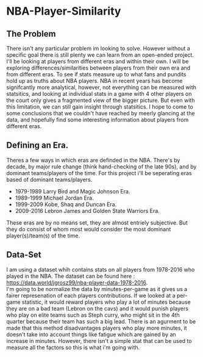 # NBA-Player-Similarity

## The Problem

There isn't any particular problem im looking to solve. However without a specific goal there is still plenty we can learn from an open-ended project. I'll be looking at players from different eras and within their own. I will be exploring differences/similarities between players from their own era and from different eras. To see if stats measure up to what fans and pundits hold up as truths about NBA players. NBA in recent years has become signifcantly more analytical, however, not everything can be measured with statsitics, and looking at individual stats in a game with 4 other players on the court only gives a fragmented view of the bigger picture. But even with this limitation, we can still gain insight through statsitics. I hope to come to some conclusions that we couldn't have reached by meerly glancing at the data, and hopefully find some interesting information about players from different eras.

## Defining an Era.  

Theres a few ways in which eras are definded in the NBA. There's by decade, by major rule change (think hand-checking of the late 90s), and by dominant teams/players of the time. For this project i'll be seperating eras based of dominant teams/players.
- 1979-1989 Larry Bird and Magic Johnson Era. 
- 1989-1999 Michael Jordan Era.
- 1999-2009 Kobe, Shaq and Duncan Era.
- 2009-2016 Lebron James and Golden State Warriors Era. 

These eras are by no means set, they are almost entriely subjective. But they do consist of whom most would consider the most dominant player(s)/team(s) of the time. 

## Data-Set

I am using a dataset whih contains stats on all players from 1978-2016 who played in the NBA. The dataset can be found here : https://data.world/jgrosz99/nba-player-data-1978-2016.  
I'm going to be normalize the data by minutes-per-game as it gives us a fairer represenation of each players contributions. If we looked at a per-game statistic, it would reward players who play a lot of minutes because they are on a bad team (Lebron on the cavs) and it would punish players who play on elite teams such as Steph curry, who might sit in the 4th quarter because their team has such a big lead. There is an agurment to be made that this method disadvantages players who play more minutes, it doesn't take into account things like fatigue which are gained by an increase in minutes. However, there isn't a simple stat that can be used to measure all the factors so this is what i'm going with.






